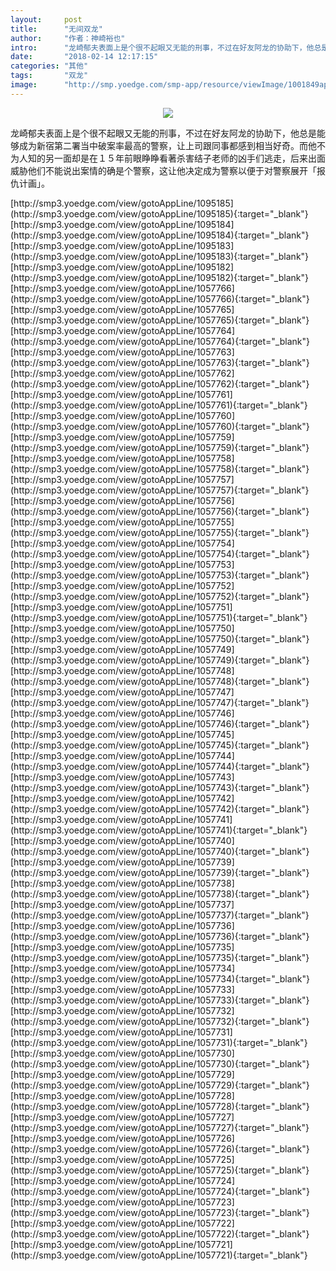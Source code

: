 ```yaml
---
layout:     post
title:      "无间双龙"
author:     "作者：神崎裕也"
intro:      "龙崎郁夫表面上是个很不起眼又无能的刑事，不过在好友阿龙的协助下，他总是能够成为新宿第二署当中破案率最高的警察，让上司跟同事都感到相当好奇。而他不为人知的另一面却是在１５年前眼睁睁看著杀害结子老师的凶手们逃走，后来出面威胁他们不能说出案情的确是个警察，这让他决定成为警察以便于对警察展开「报仇计画」。"
date:       "2018-02-14 12:17:15"
categories: "其他"
tags:       "双龙"
image:      "http://smp.yoedge.com/smp-app/resource/viewImage/1001849appline.png"
---
```

<div style="text-align: center">
<p><img src="http://smp.yoedge.com/smp-app/resource/viewImage/1001849appline.png"/></p>
</div>
<p class="post-meta">
<span>龙崎郁夫表面上是个很不起眼又无能的刑事，不过在好友阿龙的协助下，他总是能够成为新宿第二署当中破案率最高的警察，让上司跟同事都感到相当好奇。而他不为人知的另一面却是在１５年前眼睁睁看著杀害结子老师的凶手们逃走，后来出面威胁他们不能说出案情的确是个警察，这让他决定成为警察以便于对警察展开「报仇计画」。</span>
</p>
[http://smp3.yoedge.com/view/gotoAppLine/1095185](http://smp3.yoedge.com/view/gotoAppLine/1095185){:target="_blank"}
[http://smp3.yoedge.com/view/gotoAppLine/1095184](http://smp3.yoedge.com/view/gotoAppLine/1095184){:target="_blank"}
[http://smp3.yoedge.com/view/gotoAppLine/1095183](http://smp3.yoedge.com/view/gotoAppLine/1095183){:target="_blank"}
[http://smp3.yoedge.com/view/gotoAppLine/1095182](http://smp3.yoedge.com/view/gotoAppLine/1095182){:target="_blank"}
[http://smp3.yoedge.com/view/gotoAppLine/1057766](http://smp3.yoedge.com/view/gotoAppLine/1057766){:target="_blank"}
[http://smp3.yoedge.com/view/gotoAppLine/1057765](http://smp3.yoedge.com/view/gotoAppLine/1057765){:target="_blank"}
[http://smp3.yoedge.com/view/gotoAppLine/1057764](http://smp3.yoedge.com/view/gotoAppLine/1057764){:target="_blank"}
[http://smp3.yoedge.com/view/gotoAppLine/1057763](http://smp3.yoedge.com/view/gotoAppLine/1057763){:target="_blank"}
[http://smp3.yoedge.com/view/gotoAppLine/1057762](http://smp3.yoedge.com/view/gotoAppLine/1057762){:target="_blank"}
[http://smp3.yoedge.com/view/gotoAppLine/1057761](http://smp3.yoedge.com/view/gotoAppLine/1057761){:target="_blank"}
[http://smp3.yoedge.com/view/gotoAppLine/1057760](http://smp3.yoedge.com/view/gotoAppLine/1057760){:target="_blank"}
[http://smp3.yoedge.com/view/gotoAppLine/1057759](http://smp3.yoedge.com/view/gotoAppLine/1057759){:target="_blank"}
[http://smp3.yoedge.com/view/gotoAppLine/1057758](http://smp3.yoedge.com/view/gotoAppLine/1057758){:target="_blank"}
[http://smp3.yoedge.com/view/gotoAppLine/1057757](http://smp3.yoedge.com/view/gotoAppLine/1057757){:target="_blank"}
[http://smp3.yoedge.com/view/gotoAppLine/1057756](http://smp3.yoedge.com/view/gotoAppLine/1057756){:target="_blank"}
[http://smp3.yoedge.com/view/gotoAppLine/1057755](http://smp3.yoedge.com/view/gotoAppLine/1057755){:target="_blank"}
[http://smp3.yoedge.com/view/gotoAppLine/1057754](http://smp3.yoedge.com/view/gotoAppLine/1057754){:target="_blank"}
[http://smp3.yoedge.com/view/gotoAppLine/1057753](http://smp3.yoedge.com/view/gotoAppLine/1057753){:target="_blank"}
[http://smp3.yoedge.com/view/gotoAppLine/1057752](http://smp3.yoedge.com/view/gotoAppLine/1057752){:target="_blank"}
[http://smp3.yoedge.com/view/gotoAppLine/1057751](http://smp3.yoedge.com/view/gotoAppLine/1057751){:target="_blank"}
[http://smp3.yoedge.com/view/gotoAppLine/1057750](http://smp3.yoedge.com/view/gotoAppLine/1057750){:target="_blank"}
[http://smp3.yoedge.com/view/gotoAppLine/1057749](http://smp3.yoedge.com/view/gotoAppLine/1057749){:target="_blank"}
[http://smp3.yoedge.com/view/gotoAppLine/1057748](http://smp3.yoedge.com/view/gotoAppLine/1057748){:target="_blank"}
[http://smp3.yoedge.com/view/gotoAppLine/1057747](http://smp3.yoedge.com/view/gotoAppLine/1057747){:target="_blank"}
[http://smp3.yoedge.com/view/gotoAppLine/1057746](http://smp3.yoedge.com/view/gotoAppLine/1057746){:target="_blank"}
[http://smp3.yoedge.com/view/gotoAppLine/1057745](http://smp3.yoedge.com/view/gotoAppLine/1057745){:target="_blank"}
[http://smp3.yoedge.com/view/gotoAppLine/1057744](http://smp3.yoedge.com/view/gotoAppLine/1057744){:target="_blank"}
[http://smp3.yoedge.com/view/gotoAppLine/1057743](http://smp3.yoedge.com/view/gotoAppLine/1057743){:target="_blank"}
[http://smp3.yoedge.com/view/gotoAppLine/1057742](http://smp3.yoedge.com/view/gotoAppLine/1057742){:target="_blank"}
[http://smp3.yoedge.com/view/gotoAppLine/1057741](http://smp3.yoedge.com/view/gotoAppLine/1057741){:target="_blank"}
[http://smp3.yoedge.com/view/gotoAppLine/1057740](http://smp3.yoedge.com/view/gotoAppLine/1057740){:target="_blank"}
[http://smp3.yoedge.com/view/gotoAppLine/1057739](http://smp3.yoedge.com/view/gotoAppLine/1057739){:target="_blank"}
[http://smp3.yoedge.com/view/gotoAppLine/1057738](http://smp3.yoedge.com/view/gotoAppLine/1057738){:target="_blank"}
[http://smp3.yoedge.com/view/gotoAppLine/1057737](http://smp3.yoedge.com/view/gotoAppLine/1057737){:target="_blank"}
[http://smp3.yoedge.com/view/gotoAppLine/1057736](http://smp3.yoedge.com/view/gotoAppLine/1057736){:target="_blank"}
[http://smp3.yoedge.com/view/gotoAppLine/1057735](http://smp3.yoedge.com/view/gotoAppLine/1057735){:target="_blank"}
[http://smp3.yoedge.com/view/gotoAppLine/1057734](http://smp3.yoedge.com/view/gotoAppLine/1057734){:target="_blank"}
[http://smp3.yoedge.com/view/gotoAppLine/1057733](http://smp3.yoedge.com/view/gotoAppLine/1057733){:target="_blank"}
[http://smp3.yoedge.com/view/gotoAppLine/1057732](http://smp3.yoedge.com/view/gotoAppLine/1057732){:target="_blank"}
[http://smp3.yoedge.com/view/gotoAppLine/1057731](http://smp3.yoedge.com/view/gotoAppLine/1057731){:target="_blank"}
[http://smp3.yoedge.com/view/gotoAppLine/1057730](http://smp3.yoedge.com/view/gotoAppLine/1057730){:target="_blank"}
[http://smp3.yoedge.com/view/gotoAppLine/1057729](http://smp3.yoedge.com/view/gotoAppLine/1057729){:target="_blank"}
[http://smp3.yoedge.com/view/gotoAppLine/1057728](http://smp3.yoedge.com/view/gotoAppLine/1057728){:target="_blank"}
[http://smp3.yoedge.com/view/gotoAppLine/1057727](http://smp3.yoedge.com/view/gotoAppLine/1057727){:target="_blank"}
[http://smp3.yoedge.com/view/gotoAppLine/1057726](http://smp3.yoedge.com/view/gotoAppLine/1057726){:target="_blank"}
[http://smp3.yoedge.com/view/gotoAppLine/1057725](http://smp3.yoedge.com/view/gotoAppLine/1057725){:target="_blank"}
[http://smp3.yoedge.com/view/gotoAppLine/1057724](http://smp3.yoedge.com/view/gotoAppLine/1057724){:target="_blank"}
[http://smp3.yoedge.com/view/gotoAppLine/1057723](http://smp3.yoedge.com/view/gotoAppLine/1057723){:target="_blank"}
[http://smp3.yoedge.com/view/gotoAppLine/1057722](http://smp3.yoedge.com/view/gotoAppLine/1057722){:target="_blank"}
[http://smp3.yoedge.com/view/gotoAppLine/1057721](http://smp3.yoedge.com/view/gotoAppLine/1057721){:target="_blank"}



